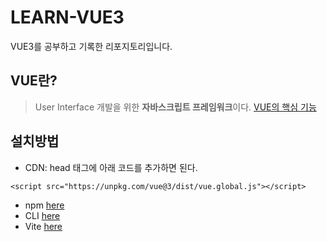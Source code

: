 # LEARN-VUE3
VUE3를 공부하고 기록한 리포지토리입니다.

## VUE란?
>User Interface 개발을 위한 **자바스크립트 프레임워크**이다.
>[VUE의 핵심 기능](https://github.com/Min-code0202/LEARN-VUE3/tree/master/VUE%EC%9D%98%20%EA%B8%B0%EB%8A%A5)
## 설치방법
* CDN: head 태그에 아래 코드를 추가하면 된다.
```
<script src="https://unpkg.com/vue@3/dist/vue.global.js"></script>
```
* npm [here]()
* CLI [here]()
* Vite [here]()

